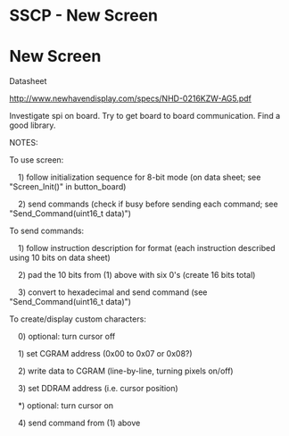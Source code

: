 # SSCP - New Screen

# New Screen

Datasheet

http://www.newhavendisplay.com/specs/NHD-0216KZW-AG5.pdf

Investigate spi on board. Try to get board to board communication. Find a good library.

NOTES:

To use screen:

    1) follow initialization sequence for 8-bit mode (on data sheet; see "Screen_Init()" in button_board)

    2) send commands (check if busy before sending each command; see "Send_Command(uint16_t data)")

To send commands:

    1) follow instruction description for format (each instruction described using 10 bits on data sheet)

    2) pad the 10 bits from (1) above with six 0's (create 16 bits total)

    3) convert to hexadecimal and send command (see "Send_Command(uint16_t data)")

To create/display custom characters:

    0) optional: turn cursor off

    1) set CGRAM address (0x00 to 0x07 or 0x08?)

    2) write data to CGRAM (line-by-line, turning pixels on/off)

    3) set DDRAM address (i.e. cursor position)

    *) optional: turn cursor on 

    4) send command from (1) above 

